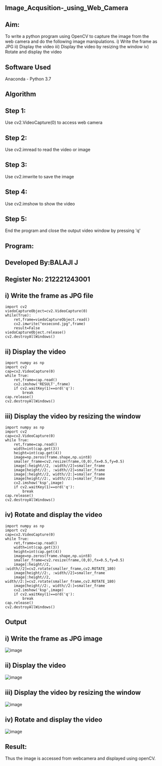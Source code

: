 ## Image_Acqusition-_using_Web_Camera
## Aim:
To write a python program using OpenCV to capture the image from the web camera and do the following image manipulations. i) Write the frame as JPG ii) Display the video iii) Display the video by resizing the window iv) Rotate and display the video

## Software Used
Anaconda - Python 3.7

## Algorithm
## Step 1:
Use cv2.VideoCapture(0) to access web camera

## Step 2:
Use cv2.imread to read the video or image

## Step 3:
Use cv2.imwrite to save the image

## Step 4:
Use cv2.imshow to show the video

## Step 5:
End the program and close the output video window by pressing 'q'

## Program:
## Developed By:BALAJI J
## Register No: 212221243001
## i) Write the frame as JPG file
```
import cv2
viedoCaptureObject=cv2.VideoCapture(0)
while(True):
    ret,frame=viedoCaptureObject.read()
    cv2.imwrite("exsecond.jpg",frame)
    result=False
viedoCaptureObject.release()
cv2.destroyAllWindows()
```
## ii) Display the video
```
import numpy as np
import cv2
cap=cv2.VideoCapture(0)
while True:
    ret,frame=cap.read()
    cv2.imshow('RESULT',frame)
    if cv2.waitKey(1)==ord('q'):
        break
cap.release()
cv2.destroyAllWindows()
```
## iii) Display the video by resizing the window
```
import numpy as np
import cv2
cap=cv2.VideoCapture(0)
while True:
    ret,frame=cap.read()
    width=int(cap.get(3))
    height=int(cap.get(4))
    image=np.zeros(frame.shape,np.uint8)
    smaller_frame=cv2.resize(frame,(0,0),fx=0.5,fy=0.5)
    image[:height//2, :width//2]=smaller_frame
    image[height//2:, :width//2]=smaller_frame
    image[:height//2, width//2:]=smaller_frame
    image[height//2:, width//2:]=smaller_frame
    cv2.imshow('ksp',image)
    if cv2.waitKey(1)==ord('q'):
        break
cap.release()
cv2.destroyAllWindows()
```
## iv) Rotate and display the video
```
import numpy as np
import cv2
cap=cv2.VideoCapture(0)
while True:
    ret,frame=cap.read()
    width=int(cap.get(3))
    height=int(cap.get(4))
    image=np.zeros(frame.shape,np.uint8)
    smaller_frame=cv2.resize(frame,(0,0),fx=0.5,fy=0.5)
    image[:height//2, :width//2]=cv2.rotate(smaller_frame,cv2.ROTATE_180)
    image[height//2:, :width//2]=smaller_frame
    image[:height//2, width//2:]=cv2.rotate(smaller_frame,cv2.ROTATE_180)
    image[height//2:, width//2:]=smaller_frame
    cv2.imshow('ksp',image)
    if cv2.waitKey(1)==ord('q'):
        break
cap.release()
cv2.destroyAllWindows()
```
## Output
## i) Write the frame as JPG image
![image](https://github.com/user-attachments/assets/f8f9c324-4493-454e-a915-94ad0678f0cb)


## ii) Display the video
![image](https://github.com/user-attachments/assets/02dc9f6d-3eaf-45ec-a95e-77f25ac93e3c)


## iii) Display the video by resizing the window

![image](https://github.com/user-attachments/assets/dee26a9a-b744-4caf-8d64-5bcfc5ed629f)

## iv) Rotate and display the video

![image](https://github.com/user-attachments/assets/576aeb0e-4161-4126-aecf-1caacbf4837d)

## Result:
Thus the image is accessed from webcamera and displayed using openCV.
